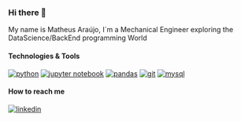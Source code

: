 ### Hi there 👋 

My name is Matheus Araújo, I´m a Mechanical Engineer exploring the DataScience/BackEnd programming World

#### Technologies & Tools
[![python](https://img.shields.io/badge/-Python-3776AB?logo=python&logoColor=white&style=for-the-badge)](https://www.python.org/)
[![jupyter notebook](https://img.shields.io/badge/-Jupyter-F37626?logo=jupyter&logoColor=white&style=for-the-badge)](https://jupyter.org/)
[![pandas](https://img.shields.io/badge/-Pandas-150458?logo=pandas&logoColor=white&style=for-the-badge)](https://pandas.pydata.org/)
[![git](https://img.shields.io/badge/-Git-F05032?logo=git&logoColor=white&style=for-the-badge)](https://git-scm.com/)
[![mysql](https://img.shields.io/badge/-MySQL-3776AB?logo=mysql&logoColor=white&style=for-the-badge)](https://mysql.com/)

#### How to reach me
[![linkedin](https://img.shields.io/badge/-LinkedIn-0A66C2?logo=linkedin&logoColor=white&style=for-the-badge)](https://www.linkedin.com/in/matheus-araújo-711a5418a/)
